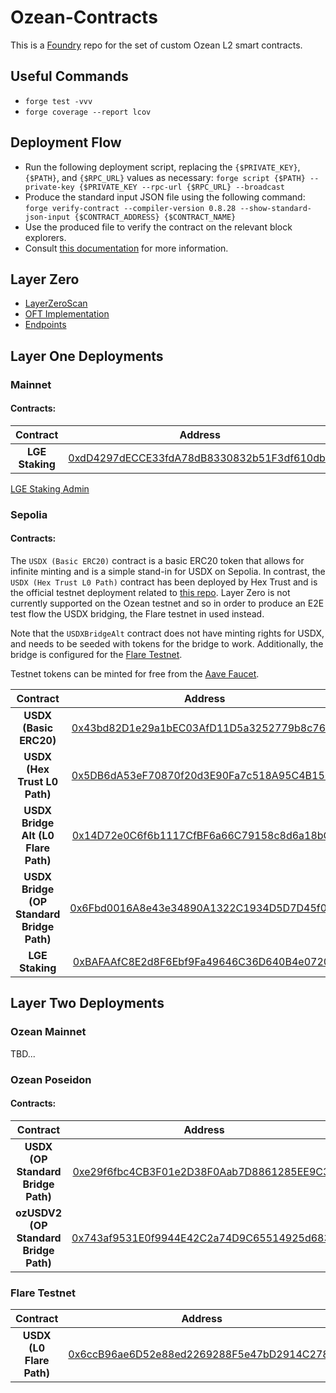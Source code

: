# Ozean-Contracts

This is a [Foundry](https://book.getfoundry.sh/) repo for the set of custom Ozean L2 smart contracts. 

## Useful Commands
- `forge test -vvv`
- `forge coverage --report lcov`

## Deployment Flow
- Run the following deployment script, replacing the `{$PRIVATE_KEY}`, `{$PATH}`, and `{$RPC_URL}` values as necessary: `forge script {$PATH} --private-key {$PRIVATE_KEY --rpc-url {$RPC_URL} --broadcast`
- Produce the standard input JSON file using the following command: `forge verify-contract --compiler-version 0.8.28 --show-standard-json-input {$CONTRACT_ADDRESS} {$CONTRACT_NAME}`
- Use the produced file to verify the contract on the relevant block explorers.
- Consult [this documentation](https://book.getfoundry.sh/forge/deploying) for more information.

## Layer Zero
- [LayerZeroScan](https://testnet.layerzeroscan.com/)
- [OFT Implementation](https://docs.layerzero.network/v2/developers/evm/oft/quickstart)
- [Endpoints](https://docs.layerzero.network/v2/developers/evm/technical-reference/deployed-contracts)

## Layer One Deployments

### Mainnet

#### Contracts:

| **Contract** | **Address** |
|:---:|:---:|
| **LGE Staking** | [0xdD4297dECCE33fdA78dB8330832b51F3df610db9](https://etherscan.io/address/0xdD4297dECCE33fdA78dB8330832b51F3df610db9#code)|

[LGE Staking Admin](https://etherscan.io/address/0x8A358c6ef869e3A1110398cC12581deB5946eB1a#code)

### Sepolia

#### Contracts:

The `USDX (Basic ERC20)` contract is a basic ERC20 token that allows for infinite minting and is a simple stand-in for USDX on Sepolia. In contrast, the `USDX (Hex Trust L0 Path)` contract has been deployed by Hex Trust and is the official testnet deployment related to [this repo](https://github.com/hextrust/hex-stablecoin-usd). Layer Zero is not currently supported on the Ozean testnet and so in order to produce an E2E test flow the USDX bridging, the Flare testnet in used instead.

Note that the `USDXBridgeAlt` contract does not have minting rights for USDX, and needs to be seeded with tokens for the bridge to work. Additionally, the bridge is configured for the [Flare Testnet](https://testnet.flarescan.com/).

Testnet tokens can be minted for free from the [Aave Faucet](https://app.aave.com/faucet/).

| **Contract** | **Address** |
|:---:|:---:|
| **USDX (Basic ERC20)** | [0x43bd82D1e29a1bEC03AfD11D5a3252779b8c760c](https://sepolia.etherscan.io/token/0x43bd82d1e29a1bec03afd11d5a3252779b8c760c#code)|
| **USDX (Hex Trust L0 Path)** | [0x5DB6dA53eF70870f20d3E90Fa7c518A95C4B1563](https://sepolia.etherscan.io/address/0x5DB6dA53eF70870f20d3E90Fa7c518A95C4B1563)|
| **USDX Bridge Alt (L0 Flare Path)** | [0x14D72e0C6f6b1117CfBF6a66C79158c8d6a18bC7](https://eth-sepolia.blockscout.com/address/0x14D72e0C6f6b1117CfBF6a66C79158c8d6a18bC7)|
| **USDX Bridge (OP Standard Bridge Path)** | [0x6Fbd0016A8e43e34890A1322C1934D5D7D45f0E1](https://sepolia.etherscan.io/address/0x6fbd0016a8e43e34890a1322c1934d5d7d45f0e1#writeContract)|
| **LGE Staking** | [0xBAFAAfC8E2d8F6Ebf9Fa49646C36D640B4e07203](https://sepolia.etherscan.io/address/0xBAFAAfC8E2d8F6Ebf9Fa49646C36D640B4e07203#code)|

## Layer Two Deployments

### Ozean Mainnet

TBD...

### Ozean Poseidon

#### Contracts:

| **Contract** | **Address** |
|:---:|:---:|
| **USDX (OP Standard Bridge Path)** | [0xe29f6fbc4CB3F01e2D38F0Aab7D8861285EE9C36](https://poseidon-testnet.explorer.caldera.xyz/token/0xe29f6fbc4CB3F01e2D38F0Aab7D8861285EE9C36?tab=contract)|
| **ozUSDV2 (OP Standard Bridge Path)** | [0x743af9531E0f9944E42C2a74D9C65514925d6830](https://poseidon-testnet.explorer.caldera.xyz/address/0x743af9531E0f9944E42C2a74D9C65514925d6830)|

### Flare Testnet

| **Contract** | **Address** |
|:---:|:---:|
| **USDX (L0 Flare Path)** | [0x6ccB96ae6D52e88ed2269288F5e47bD2914C2785](https://testnet.flarescan.com/token/0x6ccB96ae6D52e88ed2269288F5e47bD2914C2785?type=erc20&chainid=114)|